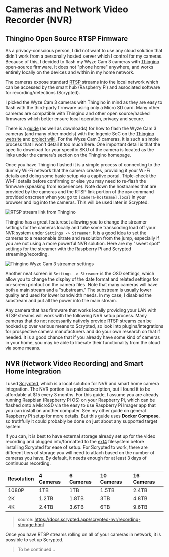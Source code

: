 # Cameras and Network Video Recorder (NVR)

## Thingino Open Source RTSP Firmware

As a privacy-conscious person, I did not want to use any cloud solution that didn't work from a personally hosted server which I control for my cameras. Because of this, I decided to flash my Wyze Cam 3 cameras with [Thingino](https://thingino.com/) open-source firmware. It does not "phone home" anywhere, and works entirely locally on the devices and within in my home network. 

The cameras expose standard [RTSP](https://en.wikipedia.org/wiki/Real-Time_Streaming_Protocol) streams into the local network which can be accessed by the smart hub (Raspberry Pi) and associated software for recording/detections (Scrypted).

I picked the Wyze Cam 3 cameras with Thingino in mind as they are easy to flash with the third-party firmware using only a Micro SD card. Many other cameras are compatible with Thingino and other open source/hacked firmwares which better ensure local operation, privacy and secure.

There is a [guide](https://thingino.com/wyze-c3) (as well as downloads) for how to flash the Wyze Cam 3 cameras (and many other models) with the Ingenic SoC on the [Thingino website](https://thingino.com/) and [project wiki](https://github.com/themactep/thingino-firmware/wiki). For the Wyze Cam 3 cameras, it is such a simple process that I won't detail it too much here. One important detail is that the specific download for your specific SKU of the camera is located as the links under the camera's section on the Thingino homepage.

Once you have Thingino flashed it is a simple process of connecting to the dummy Wi-Fi network that the camera creates, providing it your Wi-Fi details and doing some basic setup via a captive portal. Triple-check the Wi-Fi details before confirming or else you may need to re-flash the firmware (speaking from experience). Note down the hostnames that are provided by the cameras and the RTSP link portion of the `mpv` command provided onscreen when you go to `[camera-hostname].local` in your browser and log into the cameras. This will be used later in Scrypted.

![RTSP stream link from Thingino](https://i.imgur.com/a5T6KsZ.png)

Thingino has a great featureset allowing you to change the streamer settings for the cameras locally and take some transcoding load off your NVR system under `Settings -> Streamer`. It is a good idea to set the cameras to a reasonable bitrate and resolution from the jump, especially if you are not using a more powerful NVR solution. Here are my "sweet spot" settings for the streamer with the Raspberry Pi and Scrypted streaming/recording.

![Thingino Wyze Cam 3 streamer settings](https://i.imgur.com/OQgo2yN.png)

Another neat screen in `Settings -> Streamer` is the OSD settings, which allow you to change the display of the date format and related settings for on-screen printout on the camera files. Note that many cameras will have both a main stream and a "substream." The substream is usually lower quality and used for lower bandwidth needs. In my case, I disabled the substream and put all the power into the main stream.

Any camera that has firmware that works locally providing your LAN with RTSP streams will work with the following NVR setup process. Many cameras that do not necessarily natively provide RTSP streams can be hooked up over various means to Scrypted, so look into plugins/integrations for prospective camera manufacturers and do your own research on that if needed. It is a good chance that if you already have some kind of cameras in your home, you may be able to liberate their functionality from the cloud via some means.

## NVR (Network Video Recording) and Smart Home Integration

I used [Scrypted](https://www.scrypted.app/), which is a local solution for NVR and smart home camera integration. The NVR portion is a paid subscription, but I found it to be affordable at $15 every 3 months. For this guide, I assume you are already running Raspbian (Raspberry Pi OS) on your Raspberry Pi, which can be flashed onto a MicroSD via the easy to use Raspberry Pi Imager app that you can install on another computer. See my other guide on general Raspberry Pi setup for more details. But this guide uses **Docker Compose**, so truthfully it could probably be done on just about any supported target system.

If you can, it is best to have external storage already set up for the video recording and plugged into/formatted to the [ext4](https://en.wikipedia.org/wiki/Ext4) filesystem before installing Scrypted for ease of setup. For Scrypted to work, there are different tiers of storage you will need to attach based on the number of cameras you have. By default, it needs enough for at least 3 days of continuous recording.

| Resolution | 4 Cameras | 6 Cameras | 10 Cameras | 16 Cameras |
| :--------- | :-------- | :-------- | :--------- | :--------- |
| 1080P      | 1TB       | 1TB       | 1.5TB      | 2.4TB      |
| 2K         | 1.2TB     | 1.8TB     | 3TB        | 4.8TB      |
| 4K         | 2.4TB     | 3.6TB     | 6TB        | 9.6TB      |

> source: https://docs.scrypted.app/scrypted-nvr/recording-storage.html

Once you have RTSP streams rolling on all of your cameras in network, it is possible to set up Scrypted.

> To be continued...